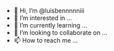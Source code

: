 - 👋 Hi, I’m @luisbennnnniii
- 👀 I’m interested in ...
- 🌱 I’m currently learning ...
- 💞️ I’m looking to collaborate on ...
- 📫 How to reach me ...

<!---
luisbennnnniii/luisbennnnniii is a ✨ special ✨ repository because its `README.md` (this file) appears on your GitHub profile.
You can click the Preview link to take a look at your changes.
--->
